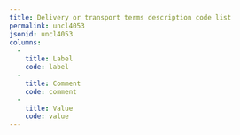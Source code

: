 ```yaml
---
title: Delivery or transport terms description code list
permalink: uncl4053
jsonid: uncl4053
columns:
  - 
    title: Label
    code: label
  - 
    title: Comment
    code: comment
  - 
    title: Value
    code: value
---
```

